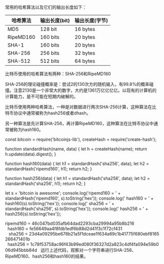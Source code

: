 常用的哈希算法以及它们的输出长度如下：

|哈希算法|输出长度(bit)|输出长度(字节)|
|---|---|---|
|MD5|128 bit|16 bytes|
|RipeMD160|160 bits|20 bytes|
|SHA-1|160 bits|20 bytes|
|SHA-256|256 bits|32 bytes|
|SHA-512|512 bits|64 bytes|

比特币使用的哈希算法有两种：SHA-256和RipeMD160

SHA-256的理论碰撞概率是：尝试2的130次方的随机输入，有99.8%的概率碰撞。注意2130是一个非常大的数字，大约是1361万亿亿亿亿。以现有的计算机的计算能力，是不可能在短期内破解的。

比特币使用两种哈希算法，一种是对数据进行两次SHA-256计算，这种算法在比特币协议中通常被称为hash256或者dhash。

另一种算法是先计算SHA-256，再计算RipeMD160，这种算法在比特币协议中通常被称为hash160。
  
const bitcoin = require('bitcoinjs-lib'), createHash = require('create-hash');

function standardHash(name, data) {
    let h = createHash(name);
    return h.update(data).digest();
}

function hash160(data) {
    let h1 = standardHash('sha256', data);
    let h2 = standardHash('ripemd160', h1);
    return h2;
}

function hash256(data) {
    let h1 = standardHash('sha256', data);
    let h2 = standardHash('sha256', h1);
    return h2;
}

let s = 'bitcoin is awesome';
console.log('ripemd160 = ' + standardHash('ripemd160', s).toString('hex'));
console.log('  hash160 = ' + hash160(s).toString('hex'));
console.log('   sha256 = ' + standardHash('sha256', s).toString('hex'));
console.log('  hash256 = ' + hash256(s).toString('hex'));



ripemd160 = 46c047bd035afb64dad2293cba29994a95b8b216  
  hash160 = fe56649aa4f8fdb1edf6b88d2d41f3c1f72cf431  
   sha256 = 23d4a09295be678b21a5f1dceae1f634a69c1b41775f680ebf8165266471401b  
  hash256 = 1c78f53758ac96f43b99ed080f36327d2a823c4df4fa094e59b006d945bbb84d
  运行上述代码，观察对一个字符串进行SHA-256、RipeMD160、hash256和hash160的结果。